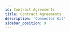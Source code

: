 ```yaml
---
id: Contract Agreements
title: Contract Agreements
description: 'Connector Kit'
sidebar_position: 9
---
```


